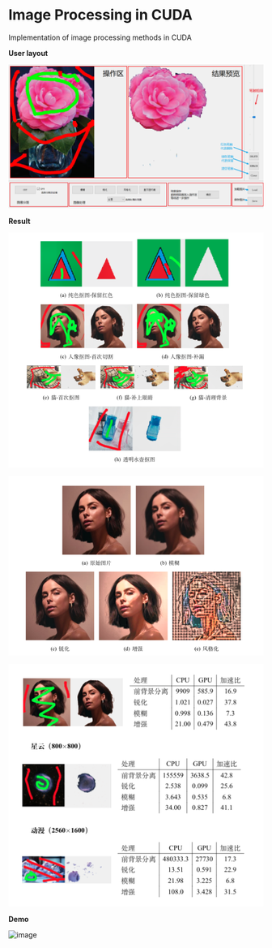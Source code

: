 # Image Processing in CUDA
Implementation of image processing methods in CUDA

**User layout**

![layout](assets/layout.png)

**Result**

![result1](assets/result1.png)

![result0](assets/result0.png)

![result2](assets/result2.png)

**Demo**

![image](assets/demo.gif)
